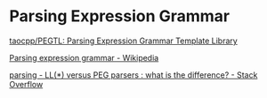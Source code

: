 # Parsing Expression Grammar
[taocpp/PEGTL: Parsing Expression Grammar Template Library](https://github.com/taocpp/PEGTL)

[Parsing expression grammar - Wikipedia](https://en.wikipedia.org/wiki/Parsing_expression_grammar)

[parsing - LL(\*) versus PEG parsers : what is the difference? - Stack Overflow](https://stackoverflow.com/questions/8816759/ll-versus-peg-parsers-what-is-the-difference)
